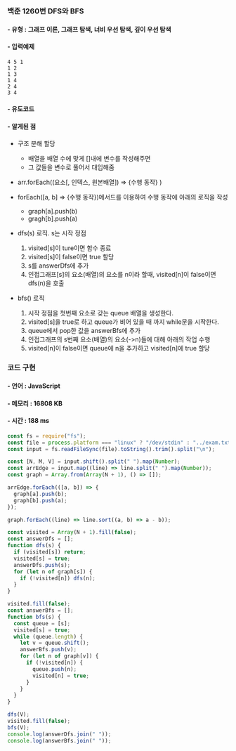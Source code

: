 ### 백준 1260번 DFS와 BFS

#### - 유형 : 그래프 이론, 그래프 탐색, 너비 우선 탐색, 깊이 우선 탐색

#### - 입력예제

```
4 5 1
1 2
1 3
1 4
2 4
3 4
```

#### - 유도코드

#### - 알게된 점

- 구조 분해 할당
  - 배열을 배열 수에 맞게 []내에 변수를 작성해주면
  - 그 값들을 변수로 풀어서 대입해줌
- arr.forEach((요소[, 인덱스, 원본배열]) => {수행 동작} )
- forEach([a, b] => {수행 동작})메서드를 이용하여 수행 동작에 아래의 로직을 작성

  - graph[a].push(b)
  - gragh[b].push(a)

- dfs(s) 로직. s는 시작 정점

  1. visited[s]이 ture이면 함수 종료
  2. visited[s]이 false이면 true 할당
  3. s를 answerDfs에 추가
  4. 인접그래프[s]의 요소(배열)의 요소를 n이라 할때, visited[n]이 false이면 dfs(n)을 호출

- bfs() 로직
  1. 시작 정점을 첫번째 요소로 갖는 queue 배열을 생성한다.
  2. visited[s]을 true로 하고 queue가 비어 있을 때 까지 while문을 시작한다.
  3. queue에서 pop한 값을 answerBfs에 추가
  4. 인접그래프의 s번째 요소(배열)의 요소(->n)들에 대해 아래의 작업 수행
  5. visited[n]이 false이면 queue에 n을 추가하고 visited[n]에 true 할당

### 코드 구현

#### - 언어 : JavaScript

#### - 메모리 : 16808 KB

#### - 시간 : 188 ms

```js
const fs = require("fs");
const file = process.platform === "linux" ? "/dev/stdin" : "../exam.txt";
const input = fs.readFileSync(file).toString().trim().split("\n");

const [N, M, V] = input.shift().split(" ").map(Number);
const arrEdge = input.map((line) => line.split(" ").map(Number));
const graph = Array.from(Array(N + 1), () => []);

arrEdge.forEach(([a, b]) => {
  graph[a].push(b);
  graph[b].push(a);
});

graph.forEach((line) => line.sort((a, b) => a - b));

const visited = Array(N + 1).fill(false);
const answerDfs = [];
function dfs(s) {
  if (visited[s]) return;
  visited[s] = true;
  answerDfs.push(s);
  for (let n of graph[s]) {
    if (!visited[n]) dfs(n);
  }
}

visited.fill(false);
const answerBfs = [];
function bfs(s) {
  const queue = [s];
  visited[s] = true;
  while (queue.length) {
    let v = queue.shift();
    answerBfs.push(v);
    for (let n of graph[v]) {
      if (!visited[n]) {
        queue.push(n);
        visited[n] = true;
      }
    }
  }
}

dfs(V);
visited.fill(false);
bfs(V);
console.log(answerDfs.join(" "));
console.log(answerBfs.join(" "));
```
